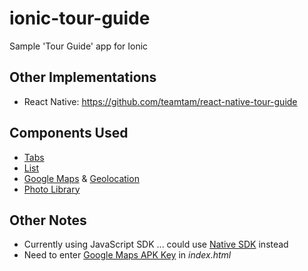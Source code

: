 # ionic-tour-guide
Sample 'Tour Guide' app for Ionic

## Other Implementations
* React Native: <https://github.com/teamtam/react-native-tour-guide>

## Components Used
* [Tabs](https://ionicframework.com/docs/api/components/tabs/Tabs/)
* [List](https://ionicframework.com/docs/api/components/list/List/)
* [Google Maps](https://developers.google.com/maps/documentation/javascript/) & [Geolocation](https://ionicframework.com/docs/native/geolocation/)
* [Photo Library](https://ionicframework.com/docs/native/photo-library/)

## Other Notes
* Currently using JavaScript SDK ... could use [Native SDK](https://ionicframework.com/docs/native/google-maps/) instead
* Need to enter [Google Maps APK Key](https://developers.google.com/maps/documentation/javascript/get-api-key) in *index.html*